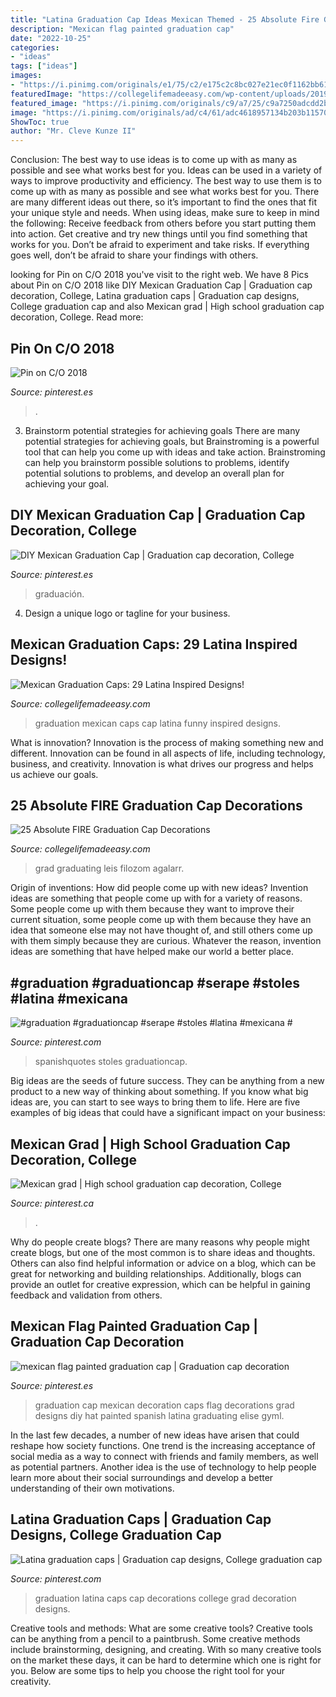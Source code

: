 ```yaml
---
title: "Latina Graduation Cap Ideas Mexican Themed - 25 Absolute Fire Graduation Cap Decorations"
description: "Mexican flag painted graduation cap"
date: "2022-10-25"
categories:
- "ideas"
tags: ["ideas"]
images:
- "https://i.pinimg.com/originals/e1/75/c2/e175c2c8bc027e21ec0f1162bb61f1de.jpg"
featuredImage: "https://collegelifemadeeasy.com/wp-content/uploads/2019/04/latina-graduation-cap-ideas.jpg"
featured_image: "https://i.pinimg.com/originals/c9/a7/25/c9a7250adcdd2bb2975ff6a417e2108d.jpg"
image: "https://i.pinimg.com/originals/ad/c4/61/adc4618957134b203b11570f0ff97251.jpg"
ShowToc: true
author: "Mr. Cleve Kunze II"
---
```



Conclusion: The best way to use ideas is to come up with as many as possible and see what works best for you.
Ideas can be used in a variety of ways to improve productivity and efficiency. The best way to use them is to come up with as many as possible and see what works best for you. There are many different ideas out there, so it’s important to find the ones that fit your unique style and needs. When using ideas, make sure to keep in mind the following: Receive feedback from others before you start putting them into action. Get creative and try new things until you find something that works for you. Don’t be afraid to experiment and take risks. If everything goes well, don’t be afraid to share your findings with others.

	

		
looking for Pin on C/O 2018 you've visit to the right web. We have 8 Pics about Pin on C/O 2018 like DIY Mexican Graduation Cap | Graduation cap decoration, College, Latina graduation caps | Graduation cap designs, College graduation cap and also Mexican grad | High school graduation cap decoration, College. Read more:
		
    
## Pin On C/O 2018

<img loading=lazy src="https://i.pinimg.com/originals/c9/a7/25/c9a7250adcdd2bb2975ff6a417e2108d.jpg" onerror="this.onerror=null;this.src='https://tse1.mm.bing.net/th?id=OIP._kdhtTUW-HQTYVFmUfglKgHaHa&amp;pid=15.1';" alt="Pin on C/O 2018">

_Source: pinterest.es_

>. 

	

3. Brainstorm potential strategies for achieving goals
There are many potential strategies for achieving goals, but Brainstroming is a powerful tool that can help you come up with ideas and take action. Brainstroming can help you brainstorm possible solutions to problems, identify potential solutions to problems, and develop an overall plan for achieving your goal.

    
## DIY Mexican Graduation Cap | Graduation Cap Decoration, College

<img loading=lazy src="https://i.pinimg.com/736x/ff/d1/e5/ffd1e50727f60478ce7062342b6e125f.jpg" onerror="this.onerror=null;this.src='https://tse3.mm.bing.net/th?id=OIP.DrFfNJtYc8lrlCL7OyF6wwHaJ3&amp;pid=15.1';" alt="DIY Mexican Graduation Cap | Graduation cap decoration, College">

_Source: pinterest.es_

>graduación. 

	

4. Design a unique logo or tagline for your business.

    
## Mexican Graduation Caps: 29 Latina Inspired Designs!

<img loading=lazy src="https://collegelifemadeeasy.com/wp-content/uploads/2019/04/latina-graduation-cap-ideas.jpg" onerror="this.onerror=null;this.src='https://tse3.mm.bing.net/th?id=OIP.4GvPb-usmCo_MTh3GP1IYQHaIV&amp;pid=15.1';" alt="Mexican Graduation Caps: 29 Latina Inspired Designs!">

_Source: collegelifemadeeasy.com_

>graduation mexican caps cap latina funny inspired designs. 

	

What is innovation?
Innovation is the process of making something new and different. Innovation can be found in all aspects of life, including technology, business, and creativity. Innovation is what drives our progress and helps us achieve our goals.

    
## 25 Absolute FIRE Graduation Cap Decorations

<img loading=lazy src="https://collegelifemadeeasy.com/wp-content/uploads/2018/05/grad-cap-25-768x768.jpg" onerror="this.onerror=null;this.src='https://tse2.mm.bing.net/th?id=OIP.PFV3oLlJxW-a06gb_3tTLgHaHa&amp;pid=15.1';" alt="25 Absolute FIRE Graduation Cap Decorations">

_Source: collegelifemadeeasy.com_

>grad graduating leis filozom agalarr. 

	

Origin of inventions: How did people come up with new ideas?
Invention ideas are something that people come up with for a variety of reasons. Some people come up with them because they want to improve their current situation, some people come up with them because they have an idea that someone else may not have thought of, and still others come up with them simply because they are curious. Whatever the reason, invention ideas are something that have helped make our world a better place.

    
## #graduation #graduationcap #serape #stoles #latina #mexicana #

<img loading=lazy src="https://i.pinimg.com/originals/ad/c4/61/adc4618957134b203b11570f0ff97251.jpg" onerror="this.onerror=null;this.src='https://tse1.mm.bing.net/th?id=OIP.54OZ4KCrKBg-ZXRNqt-G7QHaE7&amp;pid=15.1';" alt="#graduation #graduationcap #serape #stoles #latina #mexicana #">

_Source: pinterest.com_

>spanishquotes stoles graduationcap. 

	

Big ideas are the seeds of future success. They can be anything from a new product to a new way of thinking about something. If you know what big ideas are, you can start to see ways to bring them to life. Here are five examples of big ideas that could have a significant impact on your business:

    
## Mexican Grad | High School Graduation Cap Decoration, College

<img loading=lazy src="https://i.pinimg.com/originals/e1/75/c2/e175c2c8bc027e21ec0f1162bb61f1de.jpg" onerror="this.onerror=null;this.src='https://tse3.mm.bing.net/th?id=OIP.XU-TlI_aznEHyf9iBJo8NwHaHa&amp;pid=15.1';" alt="Mexican grad | High school graduation cap decoration, College">

_Source: pinterest.ca_

>. 

	

Why do people create blogs?
There are many reasons why people might create blogs, but one of the most common is to share ideas and thoughts. Others can also find helpful information or advice on a blog, which can be great for networking and building relationships. Additionally, blogs can provide an outlet for creative expression, which can be helpful in gaining feedback and validation from others.

    
## Mexican Flag Painted Graduation Cap | Graduation Cap Decoration

<img loading=lazy src="https://i.pinimg.com/originals/2f/06/47/2f06474a0ea211d78bad3f319f51d414.jpg" onerror="this.onerror=null;this.src='https://tse1.mm.bing.net/th?id=OIP.pg3cEn7LYEvWmcpyGFT1pQHaFj&amp;pid=15.1';" alt="mexican flag painted graduation cap | Graduation cap decoration">

_Source: pinterest.es_

>graduation cap mexican decoration caps flag decorations grad designs diy hat painted spanish latina graduating elise gyml. 

	

In the last few decades, a number of new ideas have arisen that could reshape how society functions. One trend is the increasing acceptance of social media as a way to connect with friends and family members, as well as potential partners. Another idea is the use of technology to help people learn more about their social surroundings and develop a better understanding of their own motivations.

    
## Latina Graduation Caps | Graduation Cap Designs, College Graduation Cap

<img loading=lazy src="https://i.pinimg.com/originals/bf/de/af/bfdeaf9744721b7e3b1758506fb59b6f.jpg" onerror="this.onerror=null;this.src='https://tse1.mm.bing.net/th?id=OIP.Po5HXyca6GI_wMaTFtf7fAHaFs&amp;pid=15.1';" alt="Latina graduation caps | Graduation cap designs, College graduation cap">

_Source: pinterest.com_

>graduation latina caps cap decorations college grad decoration designs. 

	

Creative tools and methods: What are some creative tools?
Creative tools can be anything from a pencil to a paintbrush. Some creative methods include brainstorming, designing, and creating. With so many creative tools on the market these days, it can be hard to determine which one is right for you. Below are some tips to help you choose the right tool for your creativity.

